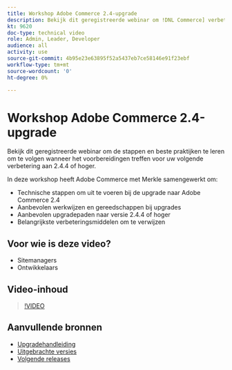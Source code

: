```yaml
---
title: Workshop Adobe Commerce 2.4-upgrade
description: Bekijk dit geregistreerde webinar om !DNL Commerce] verbeteringsstappen en beste praktijken voor 2.4.4 of hoger te leren.
kt: 9620
doc-type: technical video
role: Admin, Leader, Developer
audience: all
activity: use
source-git-commit: 4b95e23e63895f52a5437eb7ce58146e91f23ebf
workflow-type: tm+mt
source-wordcount: '0'
ht-degree: 0%

---
```


# Workshop Adobe Commerce 2.4-upgrade

Bekijk dit geregistreerde webinar om de stappen en beste praktijken te leren om te volgen wanneer het voorbereidingen treffen voor uw volgende verbetering aan 2.4.4 of hoger.

In deze workshop heeft Adobe Commerce met Merkle samengewerkt om:

- Technische stappen om uit te voeren bij de upgrade naar Adobe Commerce 2.4
- Aanbevolen werkwijzen en gereedschappen bij upgrades
- Aanbevolen upgradepaden naar versie 2.4.4 of hoger
- Belangrijkste verbeteringsmiddelen om te verwijzen

## Voor wie is deze video?

- Sitemanagers
- Ontwikkelaars

## Video-inhoud

>[!VIDEO](https://video.tv.adobe.com/v/340038?quality=12&learn=on)

## Aanvullende bronnen

- [Upgradehandleiding](https://experienceleague.adobe.com/docs/commerce-operations/upgrade-guide/overview.html)
- [Uitgebrachte versies](https://devdocs.magento.com/release/released-versions.html)
- [Volgende releases](https://devdocs.magento.com/release/)
